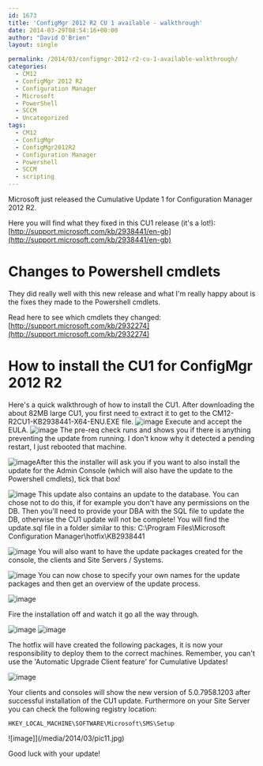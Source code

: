 ```yaml
---
id: 1673
title: 'ConfigMgr 2012 R2 CU 1 available - walkthrough'
date: 2014-03-29T08:54:16+00:00
author: "David O'Brien"
layout: single

permalink: /2014/03/configmgr-2012-r2-cu-1-available-walkthrough/
categories:
  - CM12
  - ConfigMgr 2012 R2
  - Configuration Manager
  - Microsoft
  - PowerShell
  - SCCM
  - Uncategorized
tags:
  - CM12
  - ConfigMgr
  - ConfigMgr2012R2
  - Configuration Manager
  - Powershell
  - SCCM
  - scripting
---
```

Microsoft just released the Cumulative Update 1 for Configuration Manager 2012 R2.

Here you will find what they fixed in this CU1 release (it's a lot!): [http://support.microsoft.com/kb/2938441/en-gb](http://support.microsoft.com/kb/2938441/en-gb)

# Changes to Powershell cmdlets

They did really well with this new release and what I'm really happy about is the fixes they made to the Powershell cmdlets.

Read here to see which cmdlets they changed: [http://support.microsoft.com/kb/2932274](http://support.microsoft.com/kb/2932274)

# How to install the CU1 for ConfigMgr 2012 R2

Here's a quick walkthrough of how to install the CU1. After downloading the about 82MB large CU1, you first need to extract it to get to the CM12-R2CU1-KB2938441-X64-ENU.EXE file.
![image](/media/2014/03/pic1.jpg)
Execute and accept the EULA.
![image](/media/2014/03/pic2.jpg)
The pre-req check runs and shows you if there is anything preventing the update from running. I don't know why it detected a pending restart, I just rebooted that machine.

![image](/media/2014/03/pic3.jpg)After this the installer will ask you if you want to also install the update for the Admin Console (which will also have the update to the Powershell cmdlets), tick that box!

![image](/media/2014/03/pic4.jpg)
This update also contains an update to the database. You can chose not to do this, if for example you don't have any permissions on the DB. Then you'll need to provide your DBA with the SQL file to update the DB, otherwise the CU1 update will not be complete! You will find the update.sql file in a folder similar to this: C:\Program Files\Microsoft Configuration Manager\hotfix\KB2938441

![image](/media/2014/03/pic5.jpg)
You will also want to have the update packages created for the console, the clients and Site Servers / Systems.

![image](/media/2014/03/pic6.jpg)
You can now chose to specify your own names for the update packages and then get an overview of the update process.

![image](/media/2014/03/pic7.jpg)

Fire the installation off and watch it go all the way through.

![image](/media/2014/03/pic8.jpg)
![image](/media/2014/03/pic9.jpg)

The hotfix will have created the following packages, it is now your responsibility to deploy them to the correct machines. Remember, you can't use the 'Automatic Upgrade Client feature' for Cumulative Updates!

![image](/media/2014/03/pic10.jpg)

Your clients and consoles will show the new version of 5.0.7958.1203 after successful installation of the CU1 update. Furthermore on your Site Server you can check the following registry location:

```
HKEY_LOCAL_MACHINE\SOFTWARE\Microsoft\SMS\Setup
```

![image]](/media/2014/03/pic11.jpg)

Good luck with your update!

